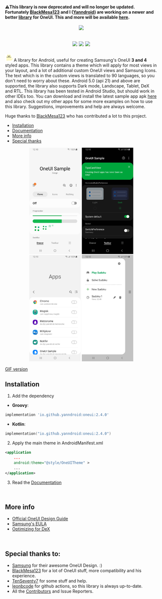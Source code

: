 #### ⚠️This library is now deprecated and will no longer be updated. Fortunately [BlackMesa123](https://github.com/BlackMesa123) and I ([Yanndroid](https://github.com/Yanndroid)) are working on a newer and better [library](https://github.com/OneUIProject/sesl) for OneUI. This and more will be available [here](https://github.com/OneUIProject).

<p align="center">
<img loading="lazy" src="readme-res/banner.png"/>
</p>

<h2 align="center">

[![](https://img.shields.io/maven-central/v/io.github.yanndroid/oneui?color=%23C71A36&label=Maven&logo=Apache%20Maven&logoColor=%23C11920&style=for-the-badge)](https://mvnrepository.com/artifact/io.github.yanndroid/oneui) [![](https://img.shields.io/badge/XDA-Thread-%23AC6E2F.svg?style=for-the-badge&logo=XDA-Developers)](https://forum.xda-developers.com/t/dev-library-5-0-oneui-design-library-2-2-1.4387485/) [![](https://img.shields.io/badge/Telegram-Group-blue.svg?style=for-the-badge&logo=Telegram)](https://t.me/oneuiproject)

</h2>

<img loading="lazy" src="https://github.com/Yanndroid/Yanndroid/blob/master/cats.gif" width="25" height="25" /> A library for Android, useful for creating Samsung's OneUI **3 and 4** styled apps. This library contains a theme which will apply for most views in your layout, and a lot of additional custom OneUI views and Samsung Icons. The text which is in the custom views is translated to 90 languages, so you don't need to worry about these. Android 5.0 (api 21) and above are supported, the library also supports Dark mode, Landscape, Tablet, DeX and RTL. This library has been tested in Android Studio, but should work in other IDEs too. You can download and install the latest sample app apk [here](https://github.com/OneUIProject/OneUI-Design-Library/raw/master/app/release/app-release.apk) and also check out my other apps for some more examples on how to use this library. Suggestions, improvements and help are always welcome.

Huge thanks to [BlackMesa123](https://github.com/BlackMesa123) who has contributed a lot to this project.

- [Installation](#Installation)
- [Documentation](../../wiki)
- [More info](#More-info)
- [Special thanks](#Special-thanks-to)

<p align="center"><img loading="lazy" src="readme-res/screenshot_1.jpg" height="350"/> <img loading="lazy" src="readme-res/screenshot_2.jpg" height="350"/> <img loading="lazy" src="readme-res/screenshot_3.jpg" height="350"/> <img loading="lazy" src="readme-res/screenshot_4.jpg" height="350"/></p>

[GIF version](https://github.com/OneUIProject/OneUI-Design-Library/blob/master/readme-res/screenrecording.gif)

## Installation

1. Add the dependency

  * **Groovy**:
```gradle
implementation 'io.github.yanndroid:oneui:2.4.0'
```
  * **Kotlin**:
```kotlin
implementation("io.github.yanndroid:oneui:2.4.0")
```

2. Apply the main theme in AndroidManifest.xml
```xml
<application
    ...
    android:theme="@style/OneUITheme" >
    ...
</application>
```

3. Read the [Documentation](../../wiki)

</br>

## More info
- [Official OneUI Design Guide](https://design.samsung.com/global/contents/one-ui/download/oneui_design_guide_eng.pdf)
- [Samsung's EULA](https://www.samsung.com/sg/Legal/SamsungLegal-EULA/)
- [Optimizing for DeX](https://developer.samsung.com/samsung-dex/modify-optimizing.html)

</br>

## Special thanks to:
- [Samsung](https://www.samsung.com/) for their awesome OneUI Design. :)
- [BlackMesa123](https://github.com/BlackMesa123) for a lot of OneUI stuff, more compatibility and his experience.
- [TenSeventy7](https://github.com/TenSeventy7) for some stuff and help.
- [leonbcode](https://github.com/leonbcode) for github actions, so this library is always up-to-date.
- All the [Contributors](https://github.com/OneUIProject/OneUI-Design-Library/graphs/contributors) and Issue Reporters.
